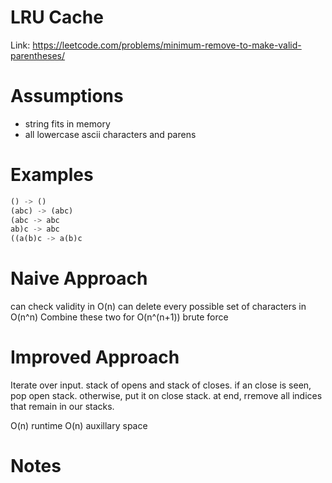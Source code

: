# LRU Cache

Link: https://leetcode.com/problems/minimum-remove-to-make-valid-parentheses/

# Assumptions
- string fits in memory
- all lowercase ascii characters and parens

# Examples
```python
() -> ()
(abc) -> (abc)
(abc -> abc
ab)c -> abc
((a(b)c -> a(b)c
```

# Naive Approach
can check validity in O(n)
can delete every possible set of characters in O(n^n)
Combine these two for O(n^(n+1)) brute force

# Improved Approach
Iterate over input. 
stack of opens and stack of closes.
if an close is seen, pop open stack.
otherwise, put it on close stack.
at end, rremove all indices that remain in our stacks.

O(n) runtime
O(n) auxillary space

# Notes

